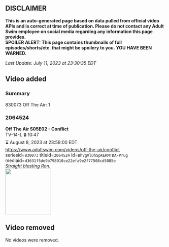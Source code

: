 ## DISCLAIMER
**This is an auto-generated page based on data pulled from official video APIs and is correct at time of publication. Please do not contact any Adult Swim employee on social media regarding any information this page provides.**  
**SPOILER ALERT: This page contains thumbnails of full episodes/shorts/etc. that might be spoilery to you. YOU HAVE BEEN WARNED.**  

_Last Update: July 11, 2023 at 23:30:35 EDT_
## Video added
### Summary
830073 Off The Air: 1  
### 2064524
**Off The Air S05E02 - Conflict**  
TV-14-L 🔒 10:47  
⌛ August 8, 2023 at 23:59:00 EDT  
https://www.adultswim.com/videos/off-the-air/conflict  
seriesid=`830073` titleid=`2064524` id=`BhVgVlUhSpKEKMTDA-Prug` mediaid=`d3631f5de9b798910ce22efa9e2f77508cd5085e`  
_Straight blasting Ron._  
<a href="https://media.cdn.adultswim.com/uploads/20200312/thumbnails/2_203121339536-offtheair_502_dup-20160111.jpg"><img src="https://media.cdn.adultswim.com/uploads/20200312/thumbnails/2_203121339536-offtheair_502_dup-20160111.jpg" height="144px" /></a>
## Video removed
No videos were removed.  
